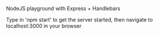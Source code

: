 NodeJS playground with Express + Handlebars

Type in 'npm start' to get the server started, then navigate to localhost:3000 in your browser